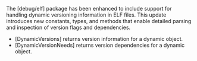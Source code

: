 The [debug/elf] package has been enhanced to include support for handling dynamic versioning information in ELF files. This update introduces new constants, types, and methods that enable detailed parsing and inspection of version flags and dependencies.
- [DynamicVersions] returns version information for a dynamic object.
- [DynamicVersionNeeds] returns version dependencies for a dynamic object.
<!-- go.dev/issue/63952 -->